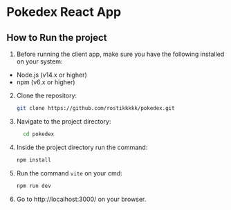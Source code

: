# Pokedex React App

## How to Run the project

1. Before running the client app, make sure you have the following installed on your system:

- Node.js (v14.x or higher)
- npm (v6.x or higher)

2. Clone the repository:

   ```bash
   git clone https://github.com/rostikkkkk/pokedex.git

   ```

3. Navigate to the project directory:

    ```bash
      cd pokedex

   ```

4. Inside the project directory run the command:

    ```bash
    npm install

   ```

5. Run the command `vite` on your cmd:  

    ```bash
    npm run dev

   ```
6. Go to http://localhost:3000/ on your browser.

